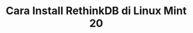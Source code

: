 ---
title: Cara Install RethinkDB di Linux Mint 20
tags: [RethinkDB]
style: fill
color: info
description: RethinkDB adalah database JSON open-source pertama yang ditujukan untuk aplikasi real-time. Ini memiliki...
external_url: https://www.teknowebapp.com/post/install-rethinkdb-linux-mint-20.html
---